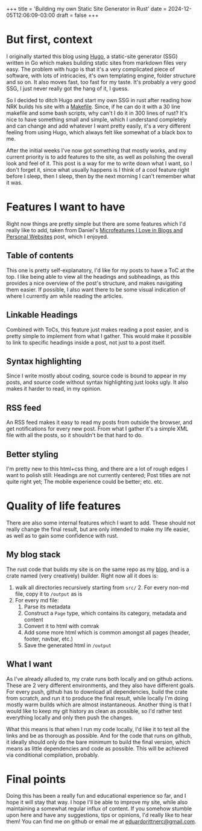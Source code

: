 +++
title = 'Building my own Static Site Generator in Rust'
date = 2024-12-05T12:06:09-03:00
draft = false
+++

# But first, context

I originally started this blog using [Hugo](https://gohugo.io/), a static-site generator (SSG) written in Go which makes building static sites from markdown files very easy. The problem with hugo is that it's a very complicated piece of software, with lots of intricacies, it's own templating engine, folder structure and so on. It also moves fast, too fast for my taste. It's probably a very good SSG, I just never really got the hang of it, I guess.

So I decided to ditch Hugo and start my own SSG in rust after reading how NRK builds his site with a [Makefile](https://nrk.neocities.org/articles/site-open-source). Since, if he can do it with a 30 line makefile and some bash scripts, why can't I do it in 300 lines of rust? It's nice to have something small and simple, which I understand completely and can change and add whatever I want pretty easily, it's a very different feeling from using Hugo, which always felt like somewhat of a black box to me.

After the initial weeks I've now got something that mostly works, and my current priority is to add features to the site, as well as polishing the overall look and feel of it. This post is a way for me to write down what I want, so I don't forget it, since what usually happens is I think of a cool feature right before I sleep, then I sleep, then by the next morning I can't remember what it was.

# Features I want to have

Right now things are pretty simple but there are some features which I'd really like to add, taken from Daniel's [Microfeatures I Love in Blogs and Personal Websites](https://danilafe.com/blog/blog_microfeatures/) post, which I enjoyed.

## Table of contents

This one is pretty self-explanatory, I'd like for my posts to have a ToC at the top. I like being able to view all the headings and subheadings, as this provides a nice overview of the post's structure, and makes navigating them easier. If possible, I also want there to be some visual indication of where I currently am while reading the articles.

## Linkable Headings

Combined with ToCs, this feature just makes reading a post easier, and is pretty simple to implement from what I gather. This would make it possible to link to specific headings inside a post, not just to a post itself.

## Syntax highlighting

Since I write mostly about coding, source code is bound to appear in my posts, and source code without syntax highlighting just looks ugly. It also makes it harder to read, in my opinion.

## RSS feed

An RSS feed makes it easy to read my posts from outside the browser, and get notifications for every new post. From what I gather it's a simple XML file with all the posts, so it shouldn't be that hard to do.

## Better styling

I'm pretty new to this html+css thing, and there are a lot of rough edges I want to polish still: Headings are not currently centered; Post titles are not quite right yet; The mobile experience could be better; etc. etc.

# Quality of life features

There are also some internal features which I want to add. These should not really change the final result, but are only intended to make my life easier, as well as to gain some confidence with rust.

## My blog stack

The rust code that builds my site is on the same repo as my [blog](https://github.com/eduardorittner/eduardorittner.github.io), and is a crate named (very creatively) builder. Right now all it does is:

1. walk all directories recursively starting from `src/` 2. For every non-md file, copy it to `/output` as is
3. For every md file:
    1. Parse its metadata
    2. Construct a `Page` type, which contains its category, metadata and content
    3. Convert it to html with comrak
    4. Add some more html which is common amongst all pages (header, footer, navbar, etc.)
    5. Save the generated html in `/output`

## What I want

As I've already alluded to, my crate runs both locally and on github actions. These are 2 very different environments, and they also have different goals. For every push, github has to download all dependencies, build the crate from scratch, and run it to produce the final result, while locally I'm doing mostly warm builds which are almost instantaneous. Another thing is that I would like to keep my git history as clean as possible, so I'd rather test everything locally and only then push the changes.

What this means is that when I run my code locally, I'd like it to test all the links and be as thorough as possible. And for the code that runs on github, it ideally should only do the bare minimum to build the final version, which means as little dependencies and code as possible. This will be achieved via conditional compilation, probably.

# Final points

Doing this has been a really fun and educational experience so far, and I hope it will stay that way. I hope I'll be able to improve my site, while also maintaining a somewhat regular influx of content. If you somehow stumble upon here and have any suggestions, tips or opinions, I'd really like to hear them! You can find me on github or email me at eduardorittnerc@gmail.com.


